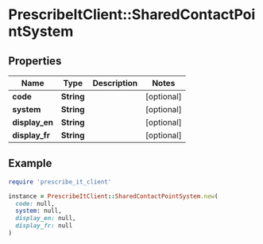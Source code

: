 # PrescribeItClient::SharedContactPointSystem

## Properties

| Name | Type | Description | Notes |
| ---- | ---- | ----------- | ----- |
| **code** | **String** |  | [optional] |
| **system** | **String** |  | [optional] |
| **display_en** | **String** |  | [optional] |
| **display_fr** | **String** |  | [optional] |

## Example

```ruby
require 'prescribe_it_client'

instance = PrescribeItClient::SharedContactPointSystem.new(
  code: null,
  system: null,
  display_en: null,
  display_fr: null
)
```

